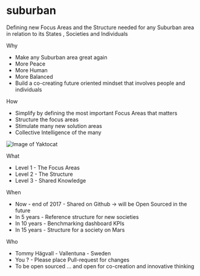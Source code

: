 # suburban

Defining new Focus Areas and the Structure needed for any Suburban area in relation to its States , Societies and Individuals

Why
- Make any Suburban area great again
- More Peace
- More Human
- More Balanced
- Build a co-creating future oriented mindset that involves people and individuals

How 
- Simplify by defining the most important Focus Areas that matters
- Structure the focus areas
- Stimulate many new solution areas
- Collective Intelligence of the many


![Image of Yaktocat](https://octodex.github.com/images/yaktocat.png)

What
- Level 1 - The Focus Areas
- Level 2 - The Structure
- Level 3 - Shared Knowledge


When
- Now - end of 2017 - Shared on Github -> will be Open Sourced in the future
- In 5 years -  Reference structure for new societies
- In 10 years - Benchmarking dashboard KPIs
- In 15 years - Structure for a society on Mars


Who
- Tommy Hägvall - Vallentuna - Sweden
- You ? - Please place Pull-request for changes 
- To be open sourced ... and open for co-creation and innovative thinking
